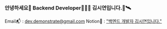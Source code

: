 ### 안녕하세요👋 Backend Developer👩🏻‍💻 김시연입니다.🚀🛰️

Email📬 : dev.demonstrate@gmail.com
Notion📖 : ["백엔드 개발자 김시연입니다."](https://www.notion.so/recorddev/1f018b8209e444cb89ce92e7fcf3e403?pvs=4)

<!--
**ghsyn/ghsyn** is a ✨ _special_ ✨ repository because its `README.md` (this file) appears on your GitHub profile.

Here are some ideas to get you started:

- 🔭 I’m currently working on ...
- 🌱 I’m currently learning ...
- 👯 I’m looking to collaborate on ...
- 🤔 I’m looking for help with ...
- 💬 Ask me about ...
- 📫 How to reach me: ...
- 😄 Pronouns: ...
- ⚡ Fun fact: ...
-->
